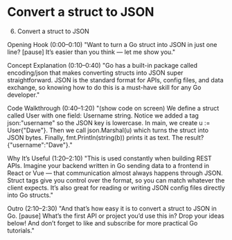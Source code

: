 # Convert a struct to JSON

6. Convert a struct to JSON

Opening Hook (0:00–0:10)
"Want to turn a Go struct into JSON in just one line? [pause] It’s easier than you think — let me show you."

Concept Explanation (0:10–0:40)
"Go has a built-in package called encoding/json that makes converting structs into JSON super straightforward. JSON is the standard format for APIs, config files, and data exchange, so knowing how to do this is a must-have skill for any Go developer."

Code Walkthrough (0:40–1:20)
"(show code on screen)
We define a struct called User with one field: Username string. Notice we added a tag json:\"username\" so the JSON key is lowercase.
In main, we create u := User{\"Dave\"}.
Then we call json.Marshal(u) which turns the struct into JSON bytes.
Finally, fmt.Println(string(b)) prints it as text. The result? {\"username\":\"Dave\"}."

Why It’s Useful (1:20–2:10)
"This is used constantly when building REST APIs. Imagine your backend written in Go sending data to a frontend in React or Vue — that communication almost always happens through JSON. Struct tags give you control over the format, so you can match whatever the client expects. It’s also great for reading or writing JSON config files directly into Go structs."

Outro (2:10–2:30)
"And that’s how easy it is to convert a struct to JSON in Go. [pause] What’s the first API or project you’d use this in? Drop your ideas below! And don’t forget to like and subscribe for more practical Go tutorials."